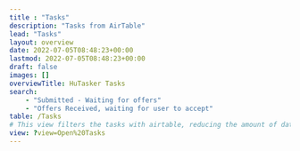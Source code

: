 ```yaml
---
title : "Tasks"
description: "Tasks from AirTable"
lead: "Tasks"
layout: overview
date: 2022-07-05T08:48:23+00:00
lastmod: 2022-07-05T08:48:23+00:00
draft: false
images: []
overviewTitle: HuTasker Tasks
search:
    - "Submitted - Waiting for offers"
    - "Offers Received, waiting for user to accept"
table: /Tasks
# This view filters the tasks with airtable, reducing the amount of data sent to the front end
view: ?view=Open%20Tasks
---
```


